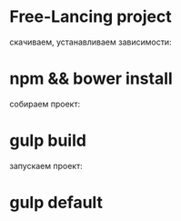 # Free-Lancing project

скачиваем, устанавливаем зависимости:
# npm && bower install
собираем проект:
# gulp build
запускаем проект:
# gulp default

